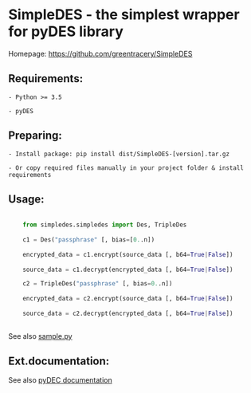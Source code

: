 # SimpleDES - the simplest wrapper for pyDES library

Homepage: https://github.com/greentracery/SimpleDES
    
## Requirements:
    
    - Python >= 3.5

    - pyDES

## Preparing:
    
    - Install package: pip install dist/SimpleDES-[version].tar.gz
    
    - Or copy required files manually in your project folder & install requirements
    
## Usage:

```python
    
    from simpledes.simpledes import Des, TripleDes
    
    c1 = Des("passphrase" [, bias=[0..n]) 
    
    encrypted_data = c1.encrypt(source_data [, b64=True|False])
    
    source_data = c1.decrypt(encrypted_data [, b64=True|False])

    c2 = TripleDes("passphrase" [, bias=0..n])
    
    encrypted_data = c2.encrypt(source_data [, b64=True|False])
    
    source_data = c2.decrypt(encrypted_data [, b64=True|False])
    
```

See also [sample.py](https://github.com/greentracery/SimpleDES/blob/main/sample.py)

## Ext.documentation:

See also [pyDEC documentation](https://github.com/twhiteman/pyDes)
